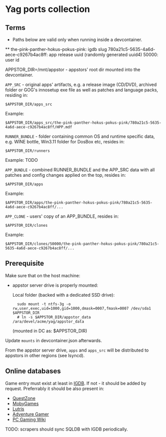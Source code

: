 # Yag ports collection

## Terms

* Paths below are valid only when running inside a devcontainer.

** the-pink-panther-hokus-pokus-pink: igdb slug
   780a21c5-5635-4a6d-aece-c9267b4ac8ff: app release uuid (randomly generated uuid4)
   50000: user id

APPSTOR_DIR=/mnt/appstor - appstors' root dir mounted into the devcontainer.

`APP_SRC` - original apps' artifacts, e.g. a release image (CD/DVD), archived folder or GOG's innosetup exe file as well as patches and language packs, residing in:

    $APPSTOR_DIR/apps_src

Example:

    $APPSTOR_DIR/apps_src/the-pink-panther-hokus-pokus-pink/780a21c5-5635-4a6d-aece-c9267b4ac8ff/HPP.mdf

`RUNNER_BUNDLE` - folder containing common OS and runtime specific data, e.g. WINE bottle, Win3.11 folder for DosBox etc, resides in:

    $APPSTOR_DIR/runners

Example: TODO

`APP_BUNDLE` - combined RUNNER_BUNDLE and the APP_SRC data with all patches and config changes applied on the top, resides in:

    $APPSTOR_DIR/apps

Example:

    $APPSTOR_DIR/apps/the-pink-panther-hokus-pokus-pink/780a21c5-5635-4a6d-aece-c9267b4ac8ff/...

`APP_CLONE` - users' copy of an APP_BUNDLE, resides in:

    $APPSTOR_DIR/clones

Example:

    $APPSTOR_DIR/clones/50000/the-pink-panther-hokus-pokus-pink/780a21c5-5635-4a6d-aece-c9267b4ac8ff/...

## Prerequisite

Make sure that on the host machine:

- appstor server drive is properly mounted:

    Local folder (backed with a dedicated SSD drive):

        sudo mount -t ntfs-3g -o rw,user,exec,uid=1000,gid=1000,dmask=0007,fmask=0007 /dev/sda1 $APPSTOR_DIR
        # ln -s $APPSTOR_DIR/appstor_data /ara/devel/acme/yag/appstor_data

    (mounted in DC as: $APPSTOR_DIR)

Update `mounts` in devcontainer.json afterwards.

From the appstor server drive, `apps` and `apps_src` will be distributed to appstors in other regions (see lsyncd).

## Online databases

Game entry must exist at least in [IGDB](https://www.igdb.com/). If not - it should be added by request.
Preferrably it should be also present in:
- [QuestZone](https://questzone.ru/enzi)
- [MobyGames](https://www.mobygames.com)
- [Lutris](https://lutris.net/games)
- [Adventure Gamer](https://adventuregamers.com)
- [PC Gaming Wiki](https://www.pcgamingwiki.com/wiki/Home)

TODO: scrapers should sync SQLDB with IGDB periodically.
